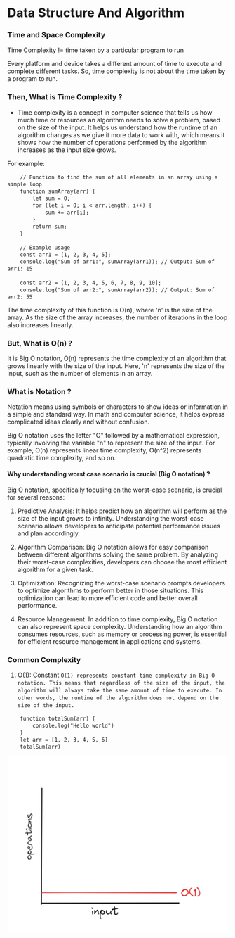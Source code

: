 # Data Structure And Algorithm

### Time and Space Complexity

Time Complexity != time taken by a particular program to run 

Every platform and device takes a different amount of time to execute and complete different tasks. So, time complexity is not about the time taken by a program to run.

### Then, What is Time Complexity ? 

- Time complexity is a concept in computer science that tells us how much time or resources an algorithm needs to solve a problem, based on the size of the input. It helps us understand how the runtime of an algorithm changes as we give it more data to work with, which means it shows how the number of operations performed by the algorithm increases as the input size grows.

For example: 
```
    // Function to find the sum of all elements in an array using a simple loop
    function sumArray(arr) {
        let sum = 0;
        for (let i = 0; i < arr.length; i++) {
            sum += arr[i];
        }
        return sum;
    }

    // Example usage
    const arr1 = [1, 2, 3, 4, 5];
    console.log("Sum of arr1:", sumArray(arr1)); // Output: Sum of arr1: 15

    const arr2 = [1, 2, 3, 4, 5, 6, 7, 8, 9, 10];
    console.log("Sum of arr2:", sumArray(arr2)); // Output: Sum of arr2: 55
```

The time complexity of this function is O(n), where 'n' is the size of the array. As the size of the array increases, the number of iterations in the loop also increases linearly.

### But, What is O(n) ?
It is Big O notation, O(n) represents the time complexity of an algorithm that grows linearly with the size of the input. Here, 'n' represents the size of the input, such as the number of elements in an array.

### What is Notation ?
Notation means using symbols or characters to show ideas or information in a simple and standard way. In math and computer science, it helps express complicated ideas clearly and without confusion.

Big O notation uses the letter "O" followed by a mathematical expression, typically involving the variable "n" to represent the size of the input. For example, O(n) represents linear time complexity, O(n^2) represents quadratic time complexity, and so on.


#### Why understanding worst case scenario is crucial (Big O notation) ?
Big O notation, specifically focusing on the worst-case scenario, is crucial for several reasons:

1. Predictive Analysis: It helps predict how an algorithm will perform as the size of the input grows to infinity. Understanding the worst-case scenario allows developers to anticipate potential performance issues and plan accordingly.

2. Algorithm Comparison: Big O notation allows for easy comparison between different algorithms solving the same problem. By analyzing their worst-case complexities, developers can choose the most efficient algorithm for a given task.

3. Optimization: Recognizing the worst-case scenario prompts developers to optimize algorithms to perform better in those situations. This optimization can lead to more efficient code and better overall performance.

4. Resource Management: In addition to time complexity, Big O notation can also represent space complexity. Understanding how an algorithm consumes resources, such as memory or processing power, is essential for efficient resource management in applications and systems.

### Common Complexity

1. O(1): Constant
`O(1) represents constant time complexity in Big O notation. This means that regardless of the size of the input, the algorithm will always take the same amount of time to execute. In other words, the runtime of the algorithm does not depend on the size of the input.`

```
    function totalSum(arr) {
        console.log("Hello world")
    }
    let arr = [1, 2, 3, 4, 5, 6]
    totalSum(arr)
```
![constant graph](./constant.png)